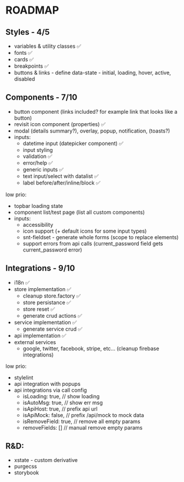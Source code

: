 # ROADMAP

## Styles - 4/5

- variables & utility classes ✅
- fonts ✅
- cards ✅
- breakpoints ✅
- buttons & links - define data-state - initial, loading, hover, active, disabled

## Components - 7/10

- button component (links included? for example link that looks like a button)
- revisit icon component (properties) ✅
- modal (details summary?), overlay, popup, notification, (toasts?)
- inputs:
  - datetime input (datepicker component) ✅
  - input styling
  - validation ✅
  - error/help ✅
  - generic inputs ✅
  - text input/select with datalist ✅
  - label before/after/inline/block ✅

low prio:

- topbar loading state
- component list/test page (list all custom components)
- inputs:
  - accessibility
  - icon support (+ default icons for some input types)
  - snt-fieldset - generate whole forms (scope to replace elements)
  - support errors from api calls (current_password field gets current_password error)

## Integrations - 9/10

- i18n ✅
- store implementation ✅
  - cleanup store.factory ✅
  - store persistance ✅
  - store reset ✅
  - generate crud actions ✅
- service implementation ✅
  - generate service crud ✅
- api implementation ✅
- external services
  - google, twitter, facebook, stripe, etc... (cleanup firebase integrations)

low prio:

- stylelint
- api integration with popups
- api integrations via call config
  - isLoading: true, // show loading
  - isAutoMsg: true, // show err msg
  - isApiHost: true, // prefix api url
  - isApiMock: false, // prefix /api/mock to mock data
  - isRemoveField: true, // remove all empty params
  - removeFields: [] // manual remove empty params

## R&D:

- xstate - custom derivative
- purgecss
- storybook
